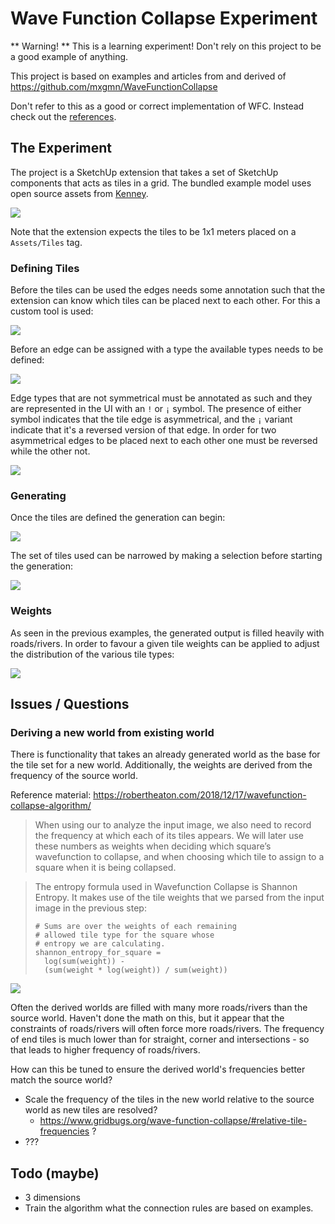 # Wave Function Collapse Experiment

** Warning! ** This is a learning experiment! Don't rely on this project to
be a good example of anything.

This project is based on examples and articles from and derived of https://github.com/mxgmn/WaveFunctionCollapse

Don't refer to this as a good or correct implementation of WFC. Instead check out the [references](References.md).

## The Experiment

The project is a SketchUp extension that takes a set of SketchUp components that acts as tiles in a grid. The bundled example model uses open source assets from [Kenney](https://www.kenney.nl/).

![](pages/images/assets.png)

Note that the extension expects the tiles to be 1x1 meters placed on a `Assets/Tiles` tag.

### Defining Tiles

Before the tiles can be used the edges needs some annotation such that the extension can know which tiles can be placed next to each other. For this a custom tool is used:

![](pages/images/tile-tool.png)

Before an edge can be assigned with a type the available types needs to be defined:

![](pages/images/define-edge-types.gif)

Edge types that are not symmetrical must be annotated as such and they are represented in the UI with an `!` or `¡` symbol. The presence of either symbol indicates that the tile edge is asymmetrical, and the `¡` variant indicate that it's a reversed version of that edge. In order for two asymmetrical edges to be placed next to each other one must be reversed while the other not.

![](pages/images/defined-types.png)

### Generating

Once the tiles are defined the generation can begin:

![](pages/images/generate-default.gif)

The set of tiles used can be narrowed by making a selection before starting the generation:

![](pages/images/generate-selection.gif)

### Weights

As seen in the previous examples, the generated output is filled heavily with roads/rivers. In order to favour a given tile weights can be applied to adjust the distribution of the various tile types:

![](pages/images/generate-weights.gif)

## Issues / Questions

### Deriving a new world from existing world

There is functionality that takes an already generated world as the base for the tile set for a new world. Additionally, the weights are derived from the frequency of the source world.

Reference material:
https://robertheaton.com/2018/12/17/wavefunction-collapse-algorithm/

> When using our to analyze the input image, we also need to record the frequency at which each of its tiles appears. We will later use these numbers as weights when deciding which square’s wavefunction to collapse, and when choosing which tile to assign to a square when it is being collapsed.

> The entropy formula used in Wavefunction Collapse is Shannon Entropy. It makes use of the tile weights that we parsed from the input image in the previous step:
> ```
> # Sums are over the weights of each remaining
> # allowed tile type for the square whose
> # entropy we are calculating.
> shannon_entropy_for_square =
>   log(sum(weight)) -
>   (sum(weight * log(weight)) / sum(weight))
> ```

![](pages/images/derive-new-world.gif)

Often the derived worlds are filled with many more roads/rivers than the source world. Haven't done the math on this, but it appear that the constraints of roads/rivers will often force more roads/rivers. The frequency of end tiles is much lower than for straight, corner and intersections - so that leads to higher frequency of roads/rivers.

How can this be tuned to ensure the derived world's frequencies better match the source world?

- Scale the frequency of the tiles in the new world relative to the source world as new tiles are resolved?
  - https://www.gridbugs.org/wave-function-collapse/#relative-tile-frequencies ?
- ???

## Todo (maybe)

- 3 dimensions
- Train the algorithm what the connection rules are based on examples.

